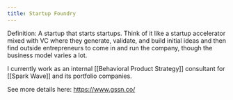 ```yaml
---
title: Startup Foundry
---
```

Definition: A startup that starts startups.  Think of it like a startup accelerator mixed with VC where they generate, validate, and build initial ideas and then find outside entrepreneurs to come in and run the company, though the business model varies a lot.

I currently work as an internal [[Behavioral Product Strategy]] consultant for [[Spark Wave]] and its portfolio companies.


See more details here: https://www.gssn.co/
